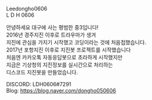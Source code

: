 Leedongho0606<br>
L  D   H 0606

안녕하세요 대구에 사는 평범한 중3입니다!<br>
2016년 경주지진 이후로 트라우마가 생겨<br>
지진에 관심을 가지기 시작했고 코딩이라는 것에 처음접했습니다.<br>
2017년 포항지진 이후로 지진봇 프로젝트를 시작했습니다<br>
처음엔 카카오톡 자동응답봇으로 초라하게 시작했지만<br>
지금은 기상청의 지진정보를 실시간으로 처리하는<br>
디스코드 지진봇을 만들었습니다.<br>

DISCORD: LDH0606#7291
<br>
Blog: https://blog.naver.com/dongho050606
